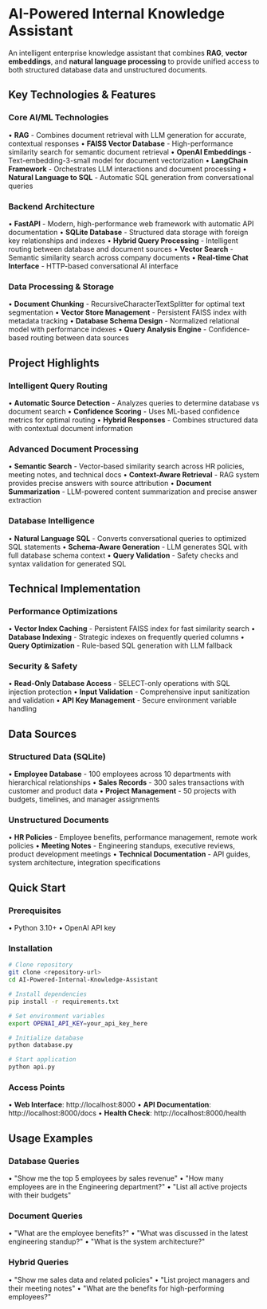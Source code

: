 # AI-Powered Internal Knowledge Assistant

An intelligent enterprise knowledge assistant that combines **RAG**, **vector embeddings**, and **natural language processing** to provide unified access to both structured database data and unstructured documents.

## Key Technologies & Features

### **Core AI/ML Technologies**
• **RAG** - Combines document retrieval with LLM generation for accurate, contextual responses
• **FAISS Vector Database** - High-performance similarity search for semantic document retrieval
• **OpenAI Embeddings** - Text-embedding-3-small model for document vectorization
• **LangChain Framework** - Orchestrates LLM interactions and document processing
• **Natural Language to SQL** - Automatic SQL generation from conversational queries

### **Backend Architecture**
• **FastAPI** - Modern, high-performance web framework with automatic API documentation
• **SQLite Database** - Structured data storage with foreign key relationships and indexes
• **Hybrid Query Processing** - Intelligent routing between database and document sources
• **Vector Search** - Semantic similarity search across company documents
• **Real-time Chat Interface** - HTTP-based conversational AI interface

### **Data Processing & Storage**
• **Document Chunking** - RecursiveCharacterTextSplitter for optimal text segmentation
• **Vector Store Management** - Persistent FAISS index with metadata tracking
• **Database Schema Design** - Normalized relational model with performance indexes
• **Query Analysis Engine** - Confidence-based routing between data sources

## Project Highlights

### **Intelligent Query Routing**
• **Automatic Source Detection** - Analyzes queries to determine database vs document search
• **Confidence Scoring** - Uses ML-based confidence metrics for optimal routing
• **Hybrid Responses** - Combines structured data with contextual document information

### **Advanced Document Processing**
• **Semantic Search** - Vector-based similarity search across HR policies, meeting notes, and technical docs
• **Context-Aware Retrieval** - RAG system provides precise answers with source attribution
• **Document Summarization** - LLM-powered content summarization and precise answer extraction

### **Database Intelligence**
• **Natural Language SQL** - Converts conversational queries to optimized SQL statements
• **Schema-Aware Generation** - LLM generates SQL with full database schema context
• **Query Validation** - Safety checks and syntax validation for generated SQL

## Technical Implementation

### **Performance Optimizations**
• **Vector Index Caching** - Persistent FAISS index for fast similarity search
• **Database Indexing** - Strategic indexes on frequently queried columns
• **Query Optimization** - Rule-based SQL generation with LLM fallback

### **Security & Safety**
• **Read-Only Database Access** - SELECT-only operations with SQL injection protection
• **Input Validation** - Comprehensive input sanitization and validation
• **API Key Management** - Secure environment variable handling

## Data Sources

### **Structured Data (SQLite)**
• **Employee Database** - 100 employees across 10 departments with hierarchical relationships
• **Sales Records** - 300 sales transactions with customer and product data
• **Project Management** - 50 projects with budgets, timelines, and manager assignments

### **Unstructured Documents**
• **HR Policies** - Employee benefits, performance management, remote work policies
• **Meeting Notes** - Engineering standups, executive reviews, product development meetings
• **Technical Documentation** - API guides, system architecture, integration specifications

## Quick Start

### Prerequisites
• Python 3.10+
• OpenAI API key

### Installation
```bash
# Clone repository
git clone <repository-url>
cd AI-Powered-Internal-Knowledge-Assistant

# Install dependencies
pip install -r requirements.txt

# Set environment variables
export OPENAI_API_KEY=your_api_key_here

# Initialize database
python database.py

# Start application
python api.py
```

### Access Points
• **Web Interface**: http://localhost:8000
• **API Documentation**: http://localhost:8000/docs
• **Health Check**: http://localhost:8000/health

## Usage Examples

### Database Queries
• "Show me the top 5 employees by sales revenue"
• "How many employees are in the Engineering department?"
• "List all active projects with their budgets"

### Document Queries
• "What are the employee benefits?"
• "What was discussed in the latest engineering standup?"
• "What is the system architecture?"

### Hybrid Queries
• "Show me sales data and related policies"
• "List project managers and their meeting notes"
• "What are the benefits for high-performing employees?"